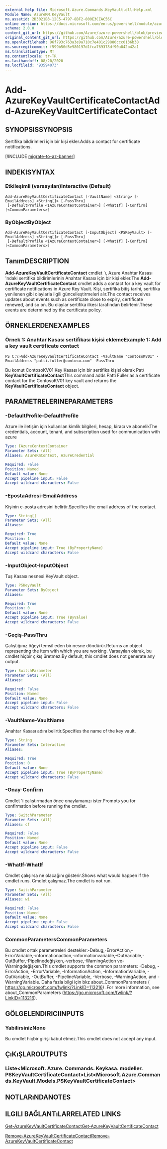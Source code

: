 ```yaml
---
external help file: Microsoft.Azure.Commands.KeyVault.dll-Help.xml
Module Name: AzureRM.KeyVault
ms.assetid: 2D3021B3-12C5-4797-8BF2-800E3CEAC56C
online version: https://docs.microsoft.com/en-us/powershell/module/azurerm.keyvault/add-azurekeyvaultcertificatecontact
schema: 2.0.0
content_git_url: https://github.com/Azure/azure-powershell/blob/preview/src/ResourceManager/KeyVault/Commands.KeyVault/help/Add-AzureKeyVaultCertificateContact.md
original_content_git_url: https://github.com/Azure/azure-powershell/blob/preview/src/ResourceManager/KeyVault/Commands.KeyVault/help/Add-AzureKeyVaultCertificateContact.md
ms.openlocfilehash: 96f793c763a3e9a710c7e401c29880ccc0136b38
ms.sourcegitcommit: f599b50d5e980197d1fca769378df90a842b42a1
ms.translationtype: MT
ms.contentlocale: tr-TR
ms.lasthandoff: 08/20/2020
ms.locfileid: "93594073"
---
```

# <span data-ttu-id="fc36e-101">Add-AzureKeyVaultCertificateContact</span><span class="sxs-lookup"><span data-stu-id="fc36e-101">Add-AzureKeyVaultCertificateContact</span></span>

## <span data-ttu-id="fc36e-102">SYNOPSIS</span><span class="sxs-lookup"><span data-stu-id="fc36e-102">SYNOPSIS</span></span>
<span data-ttu-id="fc36e-103">Sertifika bildirimleri için bir kişi ekler.</span><span class="sxs-lookup"><span data-stu-id="fc36e-103">Adds a contact for certificate notifications.</span></span>

[!INCLUDE [migrate-to-az-banner](../../includes/migrate-to-az-banner.md)]

## <span data-ttu-id="fc36e-104">INDEKI</span><span class="sxs-lookup"><span data-stu-id="fc36e-104">SYNTAX</span></span>

### <span data-ttu-id="fc36e-105">Etkileşimli (varsayılan)</span><span class="sxs-lookup"><span data-stu-id="fc36e-105">Interactive (Default)</span></span>
```
Add-AzureKeyVaultCertificateContact [-VaultName] <String> [-EmailAddress] <String[]> [-PassThru]
 [-DefaultProfile <IAzureContextContainer>] [-WhatIf] [-Confirm] [<CommonParameters>]
```

### <span data-ttu-id="fc36e-106">ByObject</span><span class="sxs-lookup"><span data-stu-id="fc36e-106">ByObject</span></span>
```
Add-AzureKeyVaultCertificateContact [-InputObject] <PSKeyVault> [-EmailAddress] <String[]> [-PassThru]
 [-DefaultProfile <IAzureContextContainer>] [-WhatIf] [-Confirm] [<CommonParameters>]
```

## <span data-ttu-id="fc36e-107">Tanım</span><span class="sxs-lookup"><span data-stu-id="fc36e-107">DESCRIPTION</span></span>
<span data-ttu-id="fc36e-108">**Add-AzureKeyVaultCertificateContact** cmdlet 'ı, Azure Anahtar Kasası 'ndaki sertifika bildirimlerinin Anahtar Kasası için bir kişi ekler.</span><span class="sxs-lookup"><span data-stu-id="fc36e-108">The **Add-AzureKeyVaultCertificateContact** cmdlet adds a contact for a key vault for certificate notifications in Azure Key Vault.</span></span>
<span data-ttu-id="fc36e-109">Kişi, sertifika bitiş tarihi, sertifika yenilenen gibi olaylarla ilgili güncelleştirmeleri alır.</span><span class="sxs-lookup"><span data-stu-id="fc36e-109">The contact receives updates about events such as certificate close to expiry, certificate renewed, and so on.</span></span>
<span data-ttu-id="fc36e-110">Bu olaylar sertifika ilkesi tarafından belirlenir.</span><span class="sxs-lookup"><span data-stu-id="fc36e-110">These events are determined by the certificate policy.</span></span>

## <span data-ttu-id="fc36e-111">ÖRNEKLERDEN</span><span class="sxs-lookup"><span data-stu-id="fc36e-111">EXAMPLES</span></span>

### <span data-ttu-id="fc36e-112">Örnek 1: Anahtar Kasası sertifikası kişisi ekleme</span><span class="sxs-lookup"><span data-stu-id="fc36e-112">Example 1: Add a key vault certificate contact</span></span>
```
PS C:\>Add-AzureKeyVaultCertificateContact -VaultName "ContosoKV01" -EmailAddress "patti.fuller@contoso.com" -PassThru
```

<span data-ttu-id="fc36e-113">Bu komut ContosoKV01 Key Kasası için bir sertifika kişisi olarak Pat/ **KeyVaultCertificateContact**</span><span class="sxs-lookup"><span data-stu-id="fc36e-113">This command adds Patti Fuller as a certificate contact for the ContosoKV01 key vault and returns the **KeyVaultCertificateContact** object.</span></span>

## <span data-ttu-id="fc36e-114">PARAMETRELERINE</span><span class="sxs-lookup"><span data-stu-id="fc36e-114">PARAMETERS</span></span>

### <span data-ttu-id="fc36e-115">-DefaultProfile</span><span class="sxs-lookup"><span data-stu-id="fc36e-115">-DefaultProfile</span></span>
<span data-ttu-id="fc36e-116">Azure ile iletişim için kullanılan kimlik bilgileri, hesap, kiracı ve abonelik</span><span class="sxs-lookup"><span data-stu-id="fc36e-116">The credentials, account, tenant, and subscription used for communication with azure</span></span>

```yaml
Type: IAzureContextContainer
Parameter Sets: (All)
Aliases: AzureRmContext, AzureCredential

Required: False
Position: Named
Default value: None
Accept pipeline input: False
Accept wildcard characters: False
```

### <span data-ttu-id="fc36e-117">-EpostaAdresi</span><span class="sxs-lookup"><span data-stu-id="fc36e-117">-EmailAddress</span></span>
<span data-ttu-id="fc36e-118">Kişinin e-posta adresini belirtir.</span><span class="sxs-lookup"><span data-stu-id="fc36e-118">Specifies the email address of the contact.</span></span>

```yaml
Type: String[]
Parameter Sets: (All)
Aliases:

Required: True
Position: 1
Default value: None
Accept pipeline input: True (ByPropertyName)
Accept wildcard characters: False
```

### <span data-ttu-id="fc36e-119">-InputObject</span><span class="sxs-lookup"><span data-stu-id="fc36e-119">-InputObject</span></span>
<span data-ttu-id="fc36e-120">Tuş Kasası nesnesi.</span><span class="sxs-lookup"><span data-stu-id="fc36e-120">KeyVault object.</span></span>

```yaml
Type: PSKeyVault
Parameter Sets: ByObject
Aliases:

Required: True
Position: 0
Default value: None
Accept pipeline input: True (ByValue)
Accept wildcard characters: False
```

### <span data-ttu-id="fc36e-121">-Geçiş</span><span class="sxs-lookup"><span data-stu-id="fc36e-121">-PassThru</span></span>
<span data-ttu-id="fc36e-122">Çalıştığınız öğeyi temsil eden bir nesne döndürür.</span><span class="sxs-lookup"><span data-stu-id="fc36e-122">Returns an object representing the item with which you are working.</span></span>
<span data-ttu-id="fc36e-123">Varsayılan olarak, bu cmdlet hiçbir çıkış üretmez.</span><span class="sxs-lookup"><span data-stu-id="fc36e-123">By default, this cmdlet does not generate any output.</span></span>

```yaml
Type: SwitchParameter
Parameter Sets: (All)
Aliases:

Required: False
Position: Named
Default value: None
Accept pipeline input: False
Accept wildcard characters: False
```

### <span data-ttu-id="fc36e-124">-VaultName</span><span class="sxs-lookup"><span data-stu-id="fc36e-124">-VaultName</span></span>
<span data-ttu-id="fc36e-125">Anahtar Kasası adını belirtir.</span><span class="sxs-lookup"><span data-stu-id="fc36e-125">Specifies the name of the key vault.</span></span>

```yaml
Type: String
Parameter Sets: Interactive
Aliases:

Required: True
Position: 0
Default value: None
Accept pipeline input: True (ByPropertyName)
Accept wildcard characters: False
```

### <span data-ttu-id="fc36e-126">-Onay</span><span class="sxs-lookup"><span data-stu-id="fc36e-126">-Confirm</span></span>
<span data-ttu-id="fc36e-127">Cmdlet 'i çalıştırmadan önce onaylamanızı ister.</span><span class="sxs-lookup"><span data-stu-id="fc36e-127">Prompts you for confirmation before running the cmdlet.</span></span>

```yaml
Type: SwitchParameter
Parameter Sets: (All)
Aliases: cf

Required: False
Position: Named
Default value: None
Accept pipeline input: False
Accept wildcard characters: False
```

### <span data-ttu-id="fc36e-128">-WhatIf</span><span class="sxs-lookup"><span data-stu-id="fc36e-128">-WhatIf</span></span>
<span data-ttu-id="fc36e-129">Cmdlet çalışırsa ne olacağını gösterir.</span><span class="sxs-lookup"><span data-stu-id="fc36e-129">Shows what would happen if the cmdlet runs.</span></span>
<span data-ttu-id="fc36e-130">Cmdlet çalışmaz.</span><span class="sxs-lookup"><span data-stu-id="fc36e-130">The cmdlet is not run.</span></span>

```yaml
Type: SwitchParameter
Parameter Sets: (All)
Aliases: wi

Required: False
Position: Named
Default value: None
Accept pipeline input: False
Accept wildcard characters: False
```

### <span data-ttu-id="fc36e-131">CommonParameters</span><span class="sxs-lookup"><span data-stu-id="fc36e-131">CommonParameters</span></span>
<span data-ttu-id="fc36e-132">Bu cmdlet ortak parametreleri destekler:-Debug,-ErrorAction,-ErrorVariable,-ınformationaction,-ınformationvariable,-OutVariable,-OutBuffer,-Pipelinedeğişken,-verbose,-WarningAction ve-Warningdeğişken.</span><span class="sxs-lookup"><span data-stu-id="fc36e-132">This cmdlet supports the common parameters: -Debug, -ErrorAction, -ErrorVariable, -InformationAction, -InformationVariable, -OutVariable, -OutBuffer, -PipelineVariable, -Verbose, -WarningAction, and -WarningVariable.</span></span> <span data-ttu-id="fc36e-133">Daha fazla bilgi için bkz about_CommonParameters ( https://go.microsoft.com/fwlink/?LinkID=113216) .</span><span class="sxs-lookup"><span data-stu-id="fc36e-133">For more information, see about_CommonParameters (https://go.microsoft.com/fwlink/?LinkID=113216).</span></span>

## <span data-ttu-id="fc36e-134">GÖLGELENDIRICI</span><span class="sxs-lookup"><span data-stu-id="fc36e-134">INPUTS</span></span>

### <span data-ttu-id="fc36e-135">Yabilirsiniz</span><span class="sxs-lookup"><span data-stu-id="fc36e-135">None</span></span>
<span data-ttu-id="fc36e-136">Bu cmdlet hiçbir girişi kabul etmez.</span><span class="sxs-lookup"><span data-stu-id="fc36e-136">This cmdlet does not accept any input.</span></span>

## <span data-ttu-id="fc36e-137">ÇıKıŞLAR</span><span class="sxs-lookup"><span data-stu-id="fc36e-137">OUTPUTS</span></span>

### <span data-ttu-id="fc36e-138">Liste<Microsoft. Azure. Commands. Keykasa. modeller. PSKeyVaultCertificateContact></span><span class="sxs-lookup"><span data-stu-id="fc36e-138">List<Microsoft.Azure.Commands.KeyVault.Models.PSKeyVaultCertificateContact></span></span>

## <span data-ttu-id="fc36e-139">NOTLARıNDA</span><span class="sxs-lookup"><span data-stu-id="fc36e-139">NOTES</span></span>

## <span data-ttu-id="fc36e-140">ILGILI BAĞLANTıLAR</span><span class="sxs-lookup"><span data-stu-id="fc36e-140">RELATED LINKS</span></span>

[<span data-ttu-id="fc36e-141">Get-AzureKeyVaultCertificateContact</span><span class="sxs-lookup"><span data-stu-id="fc36e-141">Get-AzureKeyVaultCertificateContact</span></span>](./Get-AzureKeyVaultCertificateContact.md)

[<span data-ttu-id="fc36e-142">Remove-AzureKeyVaultCertificateContact</span><span class="sxs-lookup"><span data-stu-id="fc36e-142">Remove-AzureKeyVaultCertificateContact</span></span>](./Remove-AzureKeyVaultCertificateContact.md)

